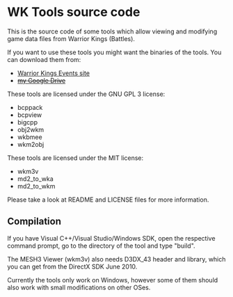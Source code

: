 # WK Tools source code

This is the source code of some tools which allow viewing and modifying game data files from Warrior Kings (Battles).

If you want to use these tools you might want the binaries of the tools. You can download them from:
* [Warrior Kings Events site](http://warriorkingsevents.jimdo.com/media)
* ~~[my Google Drive](https://drive.google.com/open?id=0B-xteMV6gdTeWG9rSHNmS19XQWs)~~

These tools are licensed under the GNU GPL 3 license:
* bcppack
* bcpview
* bigcpp
* obj2wkm
* wkbmee
* wkm2obj

These tools are licensed under the MIT license:
* wkm3v
* md2_to_wka
* md2_to_wkm

Please take a look at README and LICENSE files for more information.

## Compilation

If you have Visual C++/Visual Studio/Windows SDK, open the respective command prompt, go to the directory of the tool and type "build".

The MESH3 Viewer (wkm3v) also needs D3DX_43 header and library, which you can get from the DirectX SDK June 2010.

Currently the tools only work on Windows, however some of them should also work with small modifications on other OSes.
